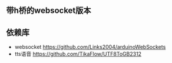 ## 带h桥的websocket版本
## 依赖库
* websocket
https://github.com/Links2004/arduinoWebSockets
* tts语音
https://github.com/TikaFlow/UTF8ToGB2312
